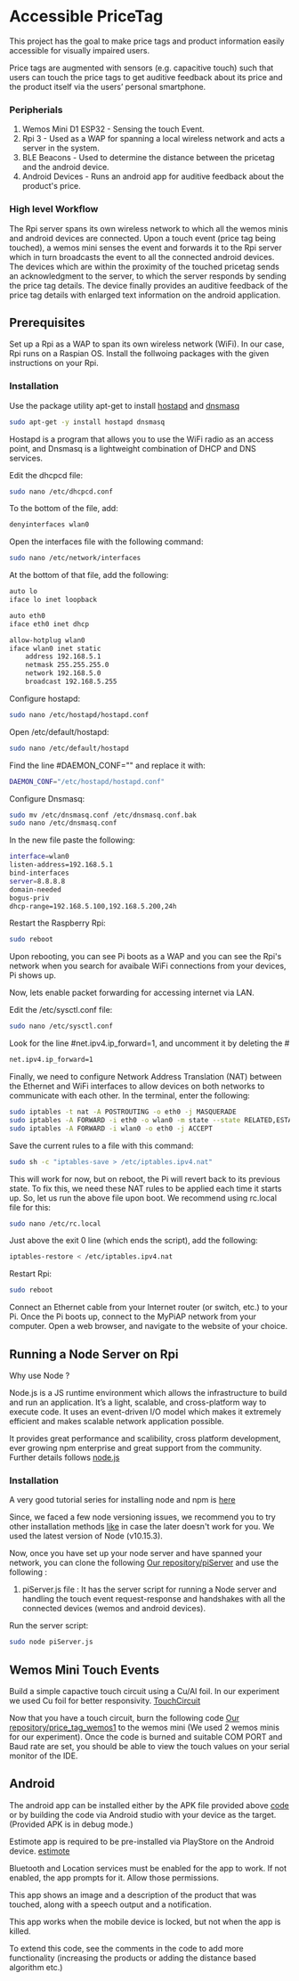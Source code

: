 # Accessible PriceTag
This project has the goal to make price tags and product information easily accessible for visually impaired users. 

Price tags are augmented with sensors (e.g. capacitive touch) such that users can touch the price tags to get auditive feedback about
its price and the product itself via the users’ personal smartphone.

### Peripherials

1. Wemos Mini D1 ESP32 - Sensing the touch Event.
2. Rpi 3 - Used as a WAP for spanning a local wireless network and acts a server in the system.
3. BLE Beacons - Used to determine the distance between the pricetag and the android device. 
3. Android Devices - Runs an android app for auditive feedback about the product's price.

### High level Workflow 

The Rpi server spans its own wireless network to which all the wemos minis and android devices are connected. Upon a touch event (price tag being touched), a wemos mini senses the event and forwards it to the Rpi server which in turn broadcasts the event to all the connected android devices. The devices which are within the proximity of the touched pricetag sends an acknowledgment to the server, to which the server responds by sending the price tag details. The device finally provides an auditive feedback of the price tag details with enlarged
text information on the android application.

## Prerequisites 

Set up a Rpi as a WAP to span its own wireless network (WiFi). In our case, Rpi runs on a Raspian OS. Install the follwoing packages with the given instructions on your Rpi.

### Installation

Use the package utility apt-get to install [hostapd](https://w1.fi/hostapd/) and [dnsmasq](http://thekelleys.org.uk/dnsmasq/docs/dnsmasq-man.html)

```bash
sudo apt-get -y install hostapd dnsmasq
```

Hostapd is a program that allows you to use the WiFi radio as an access point, and Dnsmasq is a lightweight combination of DHCP and DNS services.


Edit the dhcpcd file:

```bash
sudo nano /etc/dhcpcd.conf
```

To the bottom of the file, add:
```bash
denyinterfaces wlan0
```
Open the interfaces file with the following command:
```bash
sudo nano /etc/network/interfaces
```

At the bottom of that file, add the following:
```bash
auto lo
iface lo inet loopback

auto eth0
iface eth0 inet dhcp

allow-hotplug wlan0
iface wlan0 inet static
    address 192.168.5.1
    netmask 255.255.255.0
    network 192.168.5.0
    broadcast 192.168.5.255
```

Configure hostapd:
```bash
sudo nano /etc/hostapd/hostapd.conf
```
Open /etc/default/hostapd:
```bash
sudo nano /etc/default/hostapd
```
Find the line #DAEMON_CONF="" and replace it with:
```bash
DAEMON_CONF="/etc/hostapd/hostapd.conf"
```
Configure Dnsmasq:
```bash
sudo mv /etc/dnsmasq.conf /etc/dnsmasq.conf.bak
sudo nano /etc/dnsmasq.conf
```

In the new file paste the following: 
```bash
interface=wlan0 
listen-address=192.168.5.1
bind-interfaces 
server=8.8.8.8
domain-needed
bogus-priv
dhcp-range=192.168.5.100,192.168.5.200,24h
```

Restart the Raspberry Rpi:
```bash
sudo reboot
```
Upon rebooting, you can see Pi boots as a WAP and you can see the Rpi's network when you search for avaibale WiFi connections from your devices, Pi shows up.

Now, lets enable packet forwarding for accessing internet via LAN.

Edit the /etc/sysctl.conf file:
```bash
sudo nano /etc/sysctl.conf
```
Look for the line #net.ipv4.ip_forward=1, and uncomment it by deleting the #
```bash
net.ipv4.ip_forward=1

```

Finally, we need to configure Network Address Translation (NAT) between the Ethernet and WiFi interfaces to allow devices on both networks to communicate with each other. In the terminal, enter the following:
```bash
sudo iptables -t nat -A POSTROUTING -o eth0 -j MASQUERADE  
sudo iptables -A FORWARD -i eth0 -o wlan0 -m state --state RELATED,ESTABLISHED -j ACCEPT
sudo iptables -A FORWARD -i wlan0 -o eth0 -j ACCEPT
```

Save the current rules to a file with this command:
```bash
sudo sh -c "iptables-save > /etc/iptables.ipv4.nat"
```

This will work for now, but on reboot, the Pi will revert back to its previous state. To fix this, we need these NAT rules to be applied each time it starts up. So, let us run the above file upon boot. We recommend using rc.local file for this:
```bash
sudo nano /etc/rc.local
```

Just above the exit 0 line (which ends the script), add the following:
```bash
iptables-restore < /etc/iptables.ipv4.nat 
```
Restart Rpi:
```bash
sudo reboot
```

Connect an Ethernet cable from your Internet router (or switch, etc.) to your Pi. Once the Pi boots up, connect to the MyPiAP network from your computer. Open a web browser, and navigate to the website of your choice.

## Running a Node Server on Rpi

Why use Node ?

Node.js is a JS runtime environment which allows the infrastructure to build and run an application. It’s a light, scalable, and cross-platform way to execute code. It uses an event-driven I/O model which makes it extremely efficient and makes scalable network application possible.

It provides great performance and scalibility, cross platform development, ever growing npm enterprise and great support from the community. Further details follows [node.js](https://nodejs.org/en/docs/)

### Installation

A very good tutorial series for installing node and npm is [here](https://www.instructables.com/id/Install-Nodejs-and-Npm-on-Raspberry-Pi/)

Since, we faced a few node versioning issues, we recommend you to try other installation methods [like](https://www.digitalocean.com/community/tutorials/how-to-install-node-js-on-ubuntu-16-04) in case the later doesn't work for you. We used the latest version of Node (v10.15.3).

Now, once you have set up your node server and have spanned your network, you can clone the following [Our repository/piServer](https://github.com/soumya-ranjan-sahoo/accessiblepricetag) and use the following :

1. piServer.js file : It has the server script for running a Node server and handling the touch event request-response and handshakes with all the connected devices (wemos and android devices).


Run the server script:
```bash
sudo node piServer.js
```

## Wemos Mini Touch Events

Build a simple capactive touch circuit using a Cu/Al foil. In our experiment we used Cu foil for better responsivity. [TouchCircuit](https://playground.arduino.cc/Main/CapacitiveSensor/)

Now that you have a touch circuit, burn the following code [Our repository/price_tag_wemos1](https://github.com/soumya-ranjan-sahoo/accessiblepricetag) to the wemos mini (We used 2 wemos minis for our experiment). Once the code is burned and suitable COM PORT and Baud rate are set, you should be able to view the touch values on your serial monitor of the IDE. 

## Android

The android app can be installed either by the APK file provided above [code](https://github.com/soumya-ranjan-sahoo/accessiblepricetag/tree/master/main) or by building the code via Android studio with your device as the target. (Provided APK is in debug mode.)

Estimote app is required to be pre-installed via PlayStore on the Android device. [estimote](https://estimote.com/?gclid=CjwKCAjwndvlBRANEiwABrR32J1tbCsnUbETLmv2uhqp8TmcLkwJDbsrIoUi9gVG5LQOpnyaa-sbIxoCKFIQAvD_BwE)

Bluetooth and Location services must be enabled for the app to work. If not enabled, the app prompts for it. Allow those permissions. 

This app shows an image and a description of the product that was touched, along with a speech output and a notification. 

This app works when the mobile device is locked, but not when the app is killed. 

To extend this code, see the comments in the code to add more functionality (increasing the products or adding the distance based algorithm etc.)




